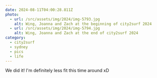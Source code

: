 ```yaml
---
date: 2024-08-11T04:00:28.811Z
photo:
  - url: /src/assets/img/2024/img-5793.jpg
    alt: Wing, Joanna and Zach at the beginning of city2surf 2024
  - url: /src/assets/img/2024/img-5794.jpg
    alt: Wing, Joanna and Zach at the end of city2surf 2024
category:
  - city2surf
  - sydney
  - pics
  - life
---
```


We did it! I'm definitely less fit this time around xD
